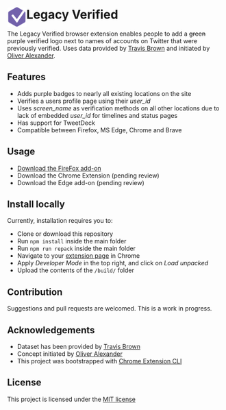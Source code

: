 # <img src="public/icons/icon_48.png" width="45" align="left"> Legacy Verified

The Legacy Verified browser extension enables people to add a <strike>green</strike> purple verified logo next to names of accounts on Twitter that were previously verified. Uses data provided by [Travis Brown](https://github.com/travisbrown) and initiated by [Oliver Alexander](https://twitter.com/OAlexanderDK).

## Features

- Adds purple badges to nearly all existing locations on the site
- Verifies a users profile page using their *user_id*
- Uses *screen_name* as verification methods on all other locations due to lack of embedded *user_id* for timelines and status pages
- Has support for TweetDeck
- Compatible between Firefox, MS Edge, Chrome and Brave

## Usage

- [Download the FireFox add-on](https://addons.mozilla.org/en-US/firefox/addon/legacy-verified/)
- Download the Chrome Extension (pending review)
- Download the Edge add-on (pending review)

## Install locally

Currently, installation requires you to:

- Clone or download this repository
- Run `npm install` inside the main folder
- Run `npm run repack` inside the main folder
- Navigate to your [extension page](chrome://extensions) in Chrome
- Apply _Developer Mode_ in the top right, and click on _Load unpacked_
- Upload the contents of the `/build/` folder

## Contribution

Suggestions and pull requests are welcomed. This is a work in progress.



## Acknowledgements

- Dataset has been provided by [Travis Brown](https://github.com/travisbrown)
- Concept initiated by [Oliver Alexander](https://twitter.com/OAlexanderDK)
- This project was bootstrapped with [Chrome Extension CLI](https://github.com/dutiyesh/chrome-extension-cli)

## License

This project is licensed under the [MIT license](./LICENSE)